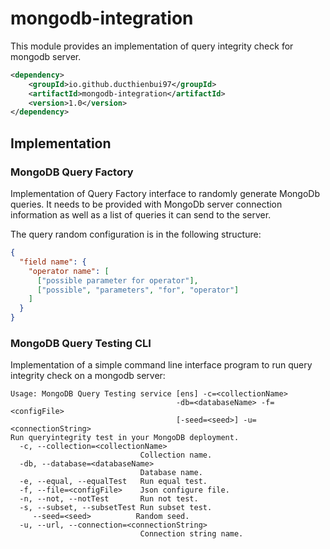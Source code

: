 # mongodb-integration

This module provides an implementation of query integrity check for mongodb server.

```xml
<dependency>
    <groupId>io.github.ducthienbui97</groupId>
    <artifactId>mongodb-integration</artifactId> 
    <version>1.0</version>
</dependency>
```

## Implementation

### MongoDB Query Factory

Implementation of Query Factory interface to randomly generate MongoDb queries. It needs to be provided with MongoDb
server connection information as well as a list of queries it can send to the server. 

The query random configuration is in the following structure:
```json
{
  "field name": {
    "operator name": [
      ["possible parameter for operator"],
      ["possible", "parameters", "for", "operator"]
    ]
  }
}
```

### MongoDB Query Testing CLI

Implementation of a simple command line interface program to run query integrity check on a mongodb server:
````
Usage: MongoDB Query Testing service [ens] -c=<collectionName>
                                     -db=<databaseName> -f=<configFile>
                                     [-seed=<seed>] -u=<connectionString>
Run queryintegrity test in your MongoDB deployment.
  -c, --collection=<collectionName>
                             Collection name.
  -db, --database=<databaseName>
                             Database name.
  -e, --equal, --equalTest   Run equal test.
  -f, --file=<configFile>    Json configure file.
  -n, --not, --notTest       Run not test.
  -s, --subset, --subsetTest Run subset test.
     --seed=<seed>          Random seed.
  -u, --url, --connection=<connectionString>
                             Connection string name.
````
